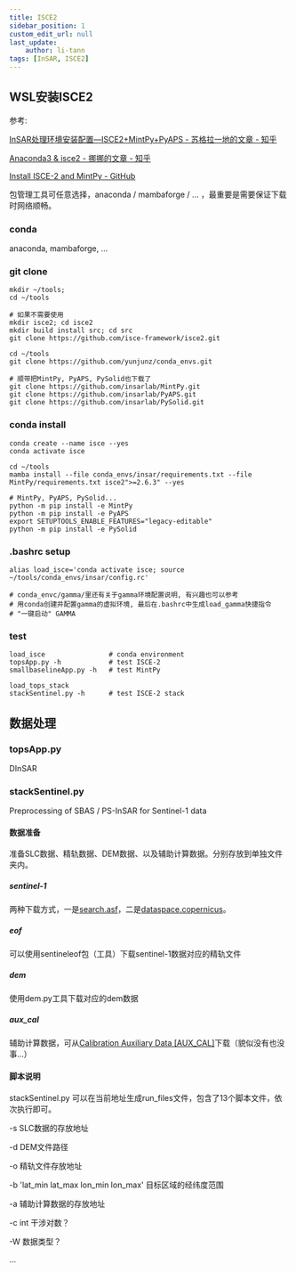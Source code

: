 ```yaml
---
title: ISCE2
sidebar_position: 1
custom_edit_url: null
last_update:
    author: li-tann
tags: [InSAR, ISCE2]
---
```


## WSL安装ISCE2

参考:

[InSAR处理环境安装配置—ISCE2+MintPy+PyAPS - 苏格拉一地的文章 - 知乎](https://zhuanlan.zhihu.com/p/497840105)

[Anaconda3 & isce2 - 挪挪的文章 - 知乎](https://zhuanlan.zhihu.com/p/269183148)

[Install ISCE-2 and MintPy - GitHub](https://github.com/yunjunz/conda_envs)

包管理工具可任意选择，anaconda / mambaforge / ... ，最重要是需要保证下载时网络顺畅。

### conda

anaconda, mambaforge, ...

### git clone

```shell
mkdir ~/tools;
cd ~/tools

# 如果不需要使用
mkdir isce2; cd isce2
mkdir build install src; cd src
git clone https://github.com/isce-framework/isce2.git

cd ~/tools
git clone https://github.com/yunjunz/conda_envs.git

# 顺带把MintPy, PyAPS, PySolid也下载了
git clone https://github.com/insarlab/MintPy.git 
git clone https://github.com/insarlab/PyAPS.git
git clone https://github.com/insarlab/PySolid.git
```

### conda install

```shell
conda create --name isce --yes
conda activate isce

cd ~/tools
mamba install --file conda_envs/insar/requirements.txt --file MintPy/requirements.txt isce2">=2.6.3" --yes

# MintPy, PyAPS, PySolid...
python -m pip install -e MintPy
python -m pip install -e PyAPS
export SETUPTOOLS_ENABLE_FEATURES="legacy-editable"
python -m pip install -e PySolid
```

### .bashrc setup

```shell
alias load_isce='conda activate isce; source ~/tools/conda_envs/insar/config.rc'

# conda_envc/gamma/里还有关于gamma环境配置说明, 有兴趣也可以参考
# 用conda创建并配置gamma的虚拟环境, 最后在.bashrc中生成load_gamma快捷指令
# "一键启动" GAMMA
```

### test

```shell
load_isce                # conda environment
topsApp.py -h            # test ISCE-2
smallbaselineApp.py -h   # test MintPy

load_tops_stack
stackSentinel.py -h      # test ISCE-2 stack
```

## 数据处理

### topsApp.py

DInSAR

### stackSentinel.py

Preprocessing of SBAS / PS-InSAR for Sentinel-1 data

#### 数据准备

准备SLC数据、精轨数据、DEM数据、以及辅助计算数据。分别存放到单独文件夹内。

##### sentinel-1

两种下载方式，一是[search.asf](https://search.asf.alaska.edu/)，二是[dataspace.copernicus](https://dataspace.copernicus.eu/browser)。

##### eof

可以使用sentineleof包（工具）下载sentinel-1数据对应的精轨文件

##### dem

使用dem.py工具下载对应的dem数据

##### aux_cal

辅助计算数据，可从[Calibration Auxiliary Data [AUX_CAL]](https://sar-mpc.eu/adf/aux_cal/)下载（貌似没有也没事...）

#### 脚本说明

stackSentinel.py 可以在当前地址生成run_files文件，包含了13个脚本文件，依次执行即可。

-s SLC数据的存放地址

-d DEM文件路径

-o 精轨文件存放地址

-b 'lat_min lat_max lon_min lon_max' 目标区域的经纬度范围

-a 辅助计算数据的存放地址

-c int 干涉对数？

-W 数据类型？

...
